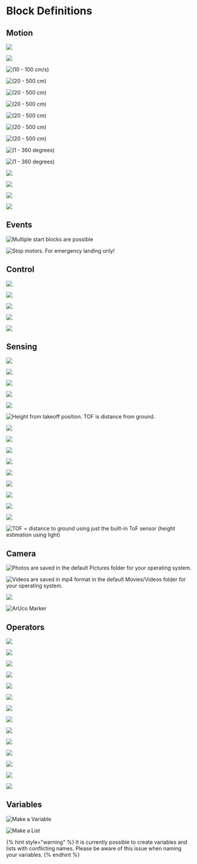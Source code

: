 # Block Definitions

## Motion

![](../.gitbook/assets/m-takeoff.gif)

![](../.gitbook/assets/m-land.gif)

![\(10 - 100 cm/s\)](../.gitbook/assets/m-setspeed.gif)

![\(20 - 500 cm\)](../.gitbook/assets/m-flyforward.gif)

![\(20 - 500 cm\)](../.gitbook/assets/m-flybackward.gif)

![\(20 - 500 cm\)](../.gitbook/assets/m-flyleft.gif)

![\(20 - 500 cm\)](../.gitbook/assets/m-flyright.gif)

![\(20 - 500 cm\)](../.gitbook/assets/m-flyup.gif)

![\(20 - 500 cm\)](../.gitbook/assets/m-flydown.gif)

![\(1 - 360 degrees\)](../.gitbook/assets/m-rotateleft.gif)

![\(1 - 360 degrees\)](../.gitbook/assets/m-rotateright.gif)

![](../.gitbook/assets/m-flipforward.gif)

![](../.gitbook/assets/m-flipbackward.gif)

![](../.gitbook/assets/m-flipleft.gif)

![](../.gitbook/assets/m-flipright.gif)

## Events

![Multiple start blocks are possible](../.gitbook/assets/e-greenflag.gif)

![Stop motors. For emergency landing only!](../.gitbook/assets/e-stopmotors.gif)

## Control

![](../.gitbook/assets/c-wait.gif)

![](../.gitbook/assets/c-repeat.gif)

![](../.gitbook/assets/c-ifthen.gif)

![](../.gitbook/assets/c-ifthenelse.gif)

![](../.gitbook/assets/c-while.gif)

## Sensing

![](../.gitbook/assets/s-speedx.gif)

![](../.gitbook/assets/s-speedy.gif)

![](../.gitbook/assets/s-speedz.gif)

![](../.gitbook/assets/s-battery.gif)

![](../.gitbook/assets/s-flighttime.gif)

![Height from takeoff position. TOF is distance from ground.](../.gitbook/assets/s-height.gif)

![](../.gitbook/assets/s-lowtemperature.gif)

![](../.gitbook/assets/s-hightemperature.gif)

![](../.gitbook/assets/s-pitch.gif)

![](../.gitbook/assets/s-roll.gif)

![](../.gitbook/assets/s-yaw.gif)

![](../.gitbook/assets/s-barometer.gif)

![](../.gitbook/assets/s-accelerationx.gif)

![](../.gitbook/assets/s-accelerationy.gif)

![](../.gitbook/assets/s-accelerationz.gif)

![TOF = distance to ground using just the built-in ToF sensor \(height estimation using light\)](../.gitbook/assets/s-tof.gif)

## Camera

![Photos are saved in the default Pictures folder for your operating system.](../.gitbook/assets/c-photo.gif)

![Videos are saved in mp4 format in the default Movies/Videos folder for your operating system.](../.gitbook/assets/c-startvideo.gif)

![](../.gitbook/assets/c-stopvideo.gif)

![ArUco Marker](../.gitbook/assets/c-marker.gif)

## Operators

![](../.gitbook/assets/o-add.gif)

![](../.gitbook/assets/o-minus.gif)

![](../.gitbook/assets/o-multiplication.gif)

![](../.gitbook/assets/o-division.gif)

![](../.gitbook/assets/o-pickrandom.gif)

![](../.gitbook/assets/lessthan.gif)

![](../.gitbook/assets/equals.gif)

![](../.gitbook/assets/greaterthan.gif)

![](../.gitbook/assets/and.gif)

![](../.gitbook/assets/or.gif)

![](../.gitbook/assets/not.gif)

![](../.gitbook/assets/mod.gif)

![](../.gitbook/assets/round.gif)

![](../.gitbook/assets/abs.gif)

## Variables

![Make a Variable](../.gitbook/assets/variable.gif)

![Make a List](../.gitbook/assets/list.gif)

{% hint style="warning" %}
It is currently possible to create variables and lists with conflicting names. Please be aware of this issue when naming your variables.
{% endhint %}


